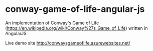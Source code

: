 # conway-game-of-life-angular-js
An implementation of Conway's Game of Life (https://en.wikipedia.org/wiki/Conway%27s_Game_of_Life) written in AngularJS 

Live demo site http://conwaysgameoflife.azurewebsites.net/
